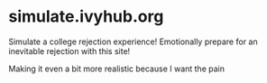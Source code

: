 # simulate.ivyhub.org
Simulate a college rejection experience! Emotionally prepare for an inevitable rejection with this site!

Making it even a bit more realistic because I want the pain
